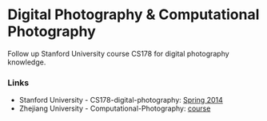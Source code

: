 # Digital Photography & Computational Photography

Follow up Stanford University course CS178 for digital photography knowledge.

### Links

- Stanford University - CS178-digital-photography: [Spring 2014](http://graphics.stanford.edu/courses/cs178/)
- Zhejiang University - Computational-Photography: [course](http://www.cad.zju.edu.cn/home/gfzhang/course/computational-photography/)